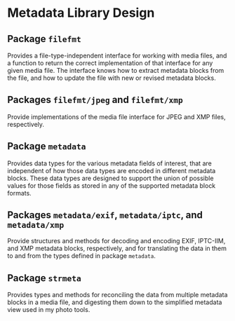 # Metadata Library Design

## Package `filefmt`

Provides a file-type-independent interface for working with media files, and a
function to return the correct implementation of that interface for any given
media file. The interface knows how to extract metadata blocks from the file,
and how to update the file with new or revised metadata blocks.

## Packages `filefmt/jpeg` and `filefmt/xmp`

Provide implementations of the media file interface for JPEG and XMP files,
respectively.

## Package `metadata`

Provides data types for the various metadata fields of interest, that are
independent of how those data types are encoded in different metadata blocks.
These data types are designed to support the union of possible values for those
fields as stored in any of the supported metadata block formats.

## Packages `metadata/exif`, `metadata/iptc`, and `metadata/xmp`

Provide structures and methods for decoding and encoding EXIF, IPTC-IIM, and XMP
metadata blocks, respectively, and for translating the data in them to and from
the types defined in package `metadata`.

## Package `strmeta`

Provides types and methods for reconciling the data from multiple metadata
blocks in a media file, and digesting them down to the simplified metadata view
used in my photo tools.

